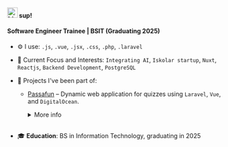 #### <img src="https://user-images.githubusercontent.com/1303154/88677602-1635ba80-d120-11ea-84d8-d263ba5fc3c0.gif" width="24px" alt="hi"> sup!
#### Software Engineer Trainee | BSIT (Graduating 2025)

- ⚙️ I use: `.js`, `.vue`, `.jsx`, `.css`, `.php`, `.laravel`
- 🎯 Current Focus and Interests: `Integrating AI`, `Iskolar startup`, `Nuxt`, `Reactjs`, `Backend Development`, `PostgreSQL`
- 🌟 Projects I've been part of:  
  - [Passafun](https://play.passafund.com/) – Dynamic web application for quizzes using `Laravel`, `Vue`, and `DigitalOcean`.  

     <details>
     <summary>  More info</summary>
   <br />

- 🎓 **Education**: BS in Information Technology, graduating in 2025  

</details>
